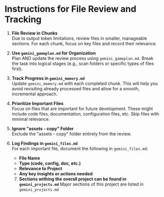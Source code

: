 <!-- 
⚠️ **IMPORTANT NOTICE — DO NOT MODIFY THIS SECTION** ⚠️

**Be thorough. Be accurate. Think through every process carefully. Mistakes must be avoided at all costs.**

This section is **critical** for proper function and reference. **Never change, move, or delete this section.**  
Any edits here may cause significant errors or loss of data integrity.

**END OF NOTICE**
-->
# Instructions for File Review and Tracking

1. **File Review in Chunks**  
   Due to output token limitations, review files in smaller, manageable sections. For each chunk, focus on key files and record their relevance.

2. **Use `gemini_gameplan.md` for Organization**  
   Plan AND update the review process using `gemini_gameplan.md`. Break the task into logical stages (e.g., scan folders or specific types of files first).

3. **Track Progress in `gemini_memory.md`**  
   Update `gemini_memory.md` with each completed chunk. This will help you avoid revisiting already processed files and allow for a smooth, incremental approach.

4. **Prioritize Important Files**  
   Focus on files that are important for future development. These might include code files, documentation, configuration files, etc. Skip files with minimal relevance.

5. **Ignore "assets - copy" Folder**  
   Exclude the "assets - copy" folder entirely from the review.

6. **Log Findings in `gemini_files.md`**  
   For each important file, document the following in `gemini_files.md`:
   
   - **File Name**  
   - **Type (code, config, doc, etc.)**  
   - **Relevance to Project**  
   - **Any key insights or actions needed**

   7. **Sections withing the overall project can be found in `gemini_projects.md`**
   Major sections of this project are listed in `gemini_projects.md`